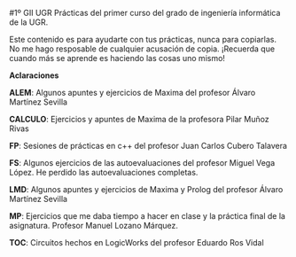 #1º GII UGR
Prácticas del primer curso del grado de ingeniería informática de la UGR.

Este contenido es para ayudarte con tus prácticas, nunca para copiarlas. No me hago resposable de cualquier acusación de copia. 
¡Recuerda que cuando más se aprende es haciendo las cosas uno mismo!


**Aclaraciones**

**ALEM**: Algunos apuntes y ejercicios de Maxima del profesor Álvaro Martínez Sevilla

**CALCULO**: Ejercicios y apuntes de Maxima de la profesora Pilar Muñoz Rivas

**FP**: Sesiones de prácticas en c++ del profesor Juan Carlos Cubero Talavera

**FS**: Algunos ejercicios de las autoevaluaciones del profesor Miguel Vega López. He perdido las autoevaluaciones completas.

**LMD**: Algunos apuntes y ejercicios de Maxima y Prolog del profesor Álvaro Martínez Sevilla

**MP**: Ejercicios que me daba tiempo a hacer en clase y la práctica final de la asignatura. Profesor Manuel Lozano Márquez.

**TOC**: Circuitos hechos en LogicWorks del profesor Eduardo Ros Vidal
